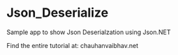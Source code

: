 # Json_Deserialize
Sample app to show Json Deserialzation using Json.NET

Find the entire tutorial at:
chauhanvaibhav.net
